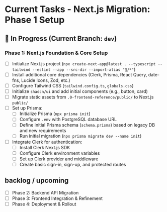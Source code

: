 # Current Tasks - Next.js Migration: Phase 1 Setup

## 🚧 In Progress (Current Branch: `dev`)

### Phase 1: Next.js Foundation & Core Setup
- [ ] Initialize Next.js project (`npx create-next-app@latest . --typescript --tailwind --eslint --app --src-dir --import-alias "@/*"`)
- [ ] Install additional core dependencies (Clerk, Prisma, React Query, date-fns, Lucide Icons, Zod, etc.)
- [ ] Configure Tailwind CSS (`tailwind.config.ts`, `globals.css`)
- [ ] Initialize `shadcn/ui` and add initial components (e.g., button, card)
- [ ] Migrate static assets from `.0-frontend-reference/public/` to Next.js `public/`
- [ ] Set up Prisma:
    - [ ] Initialize Prisma (`npx prisma init`)
    - [ ] Configure `.env` with PostgreSQL database URL
    - [ ] Define initial Prisma schema (`schema.prisma`) based on legacy DB and new requirements
    - [ ] Run initial migration (`npx prisma migrate dev --name init`)
- [ ] Integrate Clerk for authentication:
    - [ ] Install Clerk Next.js SDK
    - [ ] Configure Clerk environment variables
    - [ ] Set up Clerk provider and middleware
    - [ ] Create basic sign-in, sign-up, and protected routes

##  backlog / upcoming
- [ ] Phase 2: Backend API Migration
- [ ] Phase 3: Frontend Integration & Refinement
- [ ] Phase 4: Deployment & Rollout